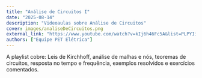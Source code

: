 ```yaml
---
title: "Análise de Circuitos I"
date: "2025-08-14"
description: "Videoaulas sobre Análise de Circuitos"
cover: images/analiseDeCircuitos.png
external_link: "https://www.youtube.com/watch?v=kIj6h46Fc5A&list=PLPYIiTqJVmYELwVbgnrtZgy5-wjzPcVoZ"
authors: ["Equipe PET Elétrica"]
---
```


A playlist cobre: Leis de Kirchhoff, análise de malhas e nós, teoremas de circuitos, resposta no tempo e frequência, exemplos resolvidos e exercícios comentados.